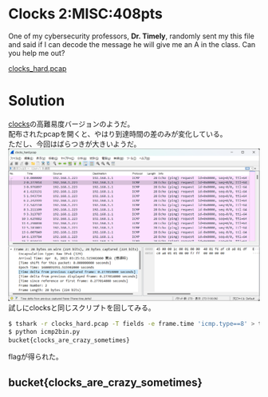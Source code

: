 # Clocks 2:MISC:408pts
One of my cybersecurity professors, **Dr. Timely**, randomly sent my this file and said if I can decode the message he will give me an A in the class. Can you help me out?  

[clocks_hard.pcap](clocks_hard.pcap)  

# Solution
[clocks](../clocks)の高難易度バージョンのようだ。  
配布されたpcapを開くと、やはり到達時間の差のみが変化している。  
ただし、今回はばらつきが大きいようだ。  
![image.png](images/image.png)  
試しにclocksと同じスクリプトを回してみる。  
```bash
$ tshark -r clocks_hard.pcap -T fields -e frame.time 'icmp.type==8' > times.txt
$ python icmp2bin.py
bucket{clocks_are_crazy_sometimes}
```
flagが得られた。  

## bucket{clocks_are_crazy_sometimes}